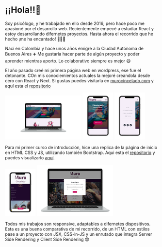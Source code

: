 # ¡¡Hola!!👋

Soy psicólogo, y he trabajado en ello desde 2016, pero hace poco me apasioné por el desarrollo web. Recientemente empecé a estudiar React y estoy desarrollando difernetes proyectos. Hasta ahora el recorrido que he hecho ¡me ha encantado! 💜💜💜

Nací en Colombia y hace unos años emigre a la Ciudad Autónoma de Buenos Aires ✈️ Me gustaría hacer parte de algún proyecto y poder aprender mientras aporto. Lo colaborativo siempre es mejor 😄

El año pasado creé mi primera página web en wordpress, ese fue el detonante. COn mis conociemientos actuales la mejoré creandola desde cero con React y Next. Si gustas puedes visitarla en [murocincelado.com](https://murocincelado.vercer.app/) y aquí esta el [repositorio](https://github.com/jmilo13/muro-cincelado)

<img  src='./murocincelado.png' height='50%' width='50%'> <img  src='./murophone.png' height='20%' width='20%'> <img  src='./murophonemenu.png' height='20%' width='20%'>

Para mi primer curso de introducción, hice una replica de la página de inicio en HTML CSS y JS, utilizando también Bootstrap. Aqui esta el [repositorio](https://github.com/jmilo13/muro_cincelado) y puedes visualizarlo [aquí](https://jmilo13.github.io/muro_cincelado/).

<img  src='./repliphone.png' height='20%' width='20%'> <img  src='./replica.png' height='50%' width='50%'>

Todos mis trabajos son responsive, adaptables a difernetes dispositivos. Esta es una buena comparativa de mi recorrido, de un HTML con estilos pase a un proyecto con JSX, CSS-in-JS y un enrutado que integra Server Side Rendering y Client Side Rendering 😎
